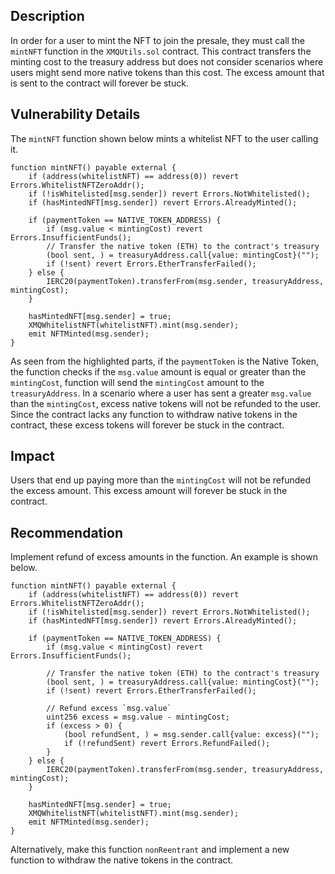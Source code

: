 ## Description
In order for a user to mint the NFT to join the presale, they must call the `mintNFT` function in the `XMQUtils.sol` contract. This contract transfers the minting cost to the treasury address but does not consider scenarios where users might send more native tokens than this cost. The excess amount that is sent to the contract will forever be stuck.

## Vulnerability Details
The `mintNFT` function shown below mints a whitelist NFT to the user calling it.

```solidity
function mintNFT() payable external {
    if (address(whitelistNFT) == address(0)) revert Errors.WhitelistNFTZeroAddr();
    if (!isWhitelisted[msg.sender]) revert Errors.NotWhitelisted();
    if (hasMintedNFT[msg.sender]) revert Errors.AlreadyMinted();

    if (paymentToken == NATIVE_TOKEN_ADDRESS) {
        if (msg.value < mintingCost) revert Errors.InsufficientFunds();
        // Transfer the native token (ETH) to the contract's treasury
        (bool sent, ) = treasuryAddress.call{value: mintingCost}("");
        if (!sent) revert Errors.EtherTransferFailed();
    } else {
        IERC20(paymentToken).transferFrom(msg.sender, treasuryAddress, mintingCost);
    }

    hasMintedNFT[msg.sender] = true;
    XMQWhitelistNFT(whitelistNFT).mint(msg.sender);
    emit NFTMinted(msg.sender);
}
```

As seen from the highlighted parts, if the `paymentToken` is the Native Token, the function checks if the `msg.value` amount is equal or greater than the `mintingCost`, function will send the `mintingCost` amount to the `treasuryAddress`. In a scenario where a user has sent a greater `msg.value` than the `mintingCost`, excess native tokens will not be refunded to the user. Since the contract lacks any function to withdraw native tokens in the contract, these excess tokens will forever be stuck in the contract. 

## Impact
Users that end up paying more than the `mintingCost` will not be refunded the excess amount. This excess amount will forever be stuck in the contract.

## Recommendation
Implement refund of excess amounts in the function. An example is shown below.

```solidity
function mintNFT() payable external {
    if (address(whitelistNFT) == address(0)) revert Errors.WhitelistNFTZeroAddr();
    if (!isWhitelisted[msg.sender]) revert Errors.NotWhitelisted();
    if (hasMintedNFT[msg.sender]) revert Errors.AlreadyMinted();

    if (paymentToken == NATIVE_TOKEN_ADDRESS) {
        if (msg.value < mintingCost) revert Errors.InsufficientFunds();
        
        // Transfer the native token (ETH) to the contract's treasury
        (bool sent, ) = treasuryAddress.call{value: mintingCost}("");
        if (!sent) revert Errors.EtherTransferFailed();

        // Refund excess `msg.value`
        uint256 excess = msg.value - mintingCost;
        if (excess > 0) {
            (bool refundSent, ) = msg.sender.call{value: excess}("");
            if (!refundSent) revert Errors.RefundFailed();
        }
    } else {
        IERC20(paymentToken).transferFrom(msg.sender, treasuryAddress, mintingCost);
    }

    hasMintedNFT[msg.sender] = true;
    XMQWhitelistNFT(whitelistNFT).mint(msg.sender);
    emit NFTMinted(msg.sender);
}
```

Alternatively, make this function `nonReentrant` and implement a new function to withdraw the native tokens in the contract.

